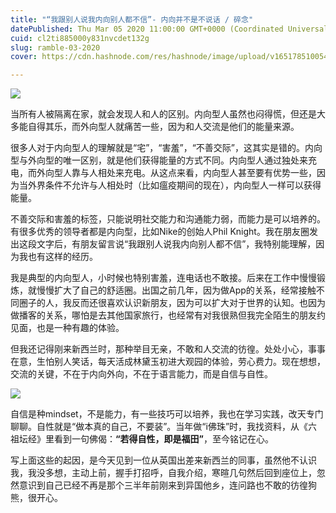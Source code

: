 ```yaml
---
title: "“我跟别人说我内向别人都不信”- 内向并不是不说话 / 碎念"
datePublished: Thu Mar 05 2020 11:00:00 GMT+0000 (Coordinated Universal Time)
cuid: cl2ti885000y831nvcdet132g
slug: ramble-03-2020
cover: https://cdn.hashnode.com/res/hashnode/image/upload/v1651785100545/-oPQq0jEd.jpg

---
```


![](https://i.imgur.com/3LwTRVt.jpg)

当所有人被隔离在家，就会发现人和人的区别。内向型人虽然也闷得慌，但还是大多能自得其乐，而外向型人就痛苦一些，因为和人交流是他们的能量来源。

很多人对于内向型人的理解就是“宅”，“害羞”，“不善交际”，这其实是错的。内向型与外向型的唯一区别，就是他们获得能量的方式不同。内向型人通过独处来充电，而外向型人靠与人相处来充电。从这点来看，内向型人甚至要有优势一些，因为当外界条件不允许与人相处时（比如瘟疫期间的现在），内向型人一样可以获得能量。

不善交际和害羞的标签，只能说明社交能力和沟通能力弱，而能力是可以培养的。有很多优秀的领导者都是内向型，比如Nike的创始人Phil Knight。我在朋友圈发出这段文字后，有朋友留言说“我跟别人说我内向别人都不信”，我特别能理解，因为我也有这样的经历。

我是典型的内向型人，小时候也特别害羞，连电话也不敢接。后来在工作中慢慢锻炼，就慢慢扩大了自己的舒适圈。出国之前几年，因为做App的关系，经常接触不同圈子的人，我反而还很喜欢认识新朋友，因为可以扩大对于世界的认知。也因为做播客的关系，哪怕是去其他国家旅行，也经常有对我很熟但我完全陌生的朋友约见面，也是一种有趣的体验。

但我还记得刚来新西兰时，那种举目无亲，不敢和人交流的彷徨。处处小心，事事在意，生怕别人笑话，每天活成林黛玉初进大观园的体验，劳心费力。现在想想，交流的关键，不在于内向外向，不在于语言能力，而是自信与自性。

![](https://i.imgur.com/7bojf6F.jpg)

自信是种mindset，不是能力，有一些技巧可以培养，我也在学习实践，改天专门聊聊。自性就是“做本真的自己，不要装”。当年做“i佛珠”时，我找资料，从《六祖坛经》里看到一句佛偈：**“若得自性，即是福田”**，至今铭记在心。

写上面这些的起因，是今天见到一位从英国出差来新西兰的同事，虽然他不认识我，我没多想，主动上前，握手打招呼，自我介绍，寒暄几句然后回到座位上，忽然意识到自己已经不再是那个三半年前刚来到异国他乡，连问路也不敢的彷徨狗熊，很开心。